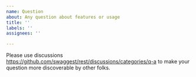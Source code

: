 ```yaml
---
name: Question
about: Any question about features or usage
title: ''
labels: ''
assignees: ''

---
```


Please use discussions https://github.com/swaggest/rest/discussions/categories/q-a to make your question more discoverable by other folks.
